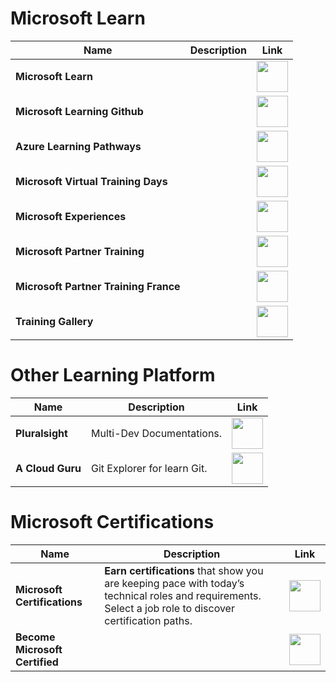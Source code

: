 # Microsoft Learn

| Name | Description | Link |
|--|--|--|
| **Microsoft Learn** |  | <a href="https://docs.microsoft.com/fr-fr/learn/browse/"><img src="https://github.com/jcabeza/azure/blob/main/docs/assets/reshot-icon-link.svg?raw=true" width="50"/></a> |
| **Microsoft Learning Github** |  | <a href="https://github.com/MicrosoftLearning"><img src="https://github.com/jcabeza/azure/blob/main/docs/assets/reshot-icon-link.svg?raw=true" width="50"/></a> |
| **Azure Learning Pathways** |  | <a href="www.aka.ms/pathways"><img src="https://github.com/jcabeza/azure/blob/main/docs/assets/reshot-icon-link.svg?raw=true" width="50"/></a> |
| **Microsoft Virtual Training Days** |  | <a href="https://mvtd.events.microsoft.com/"><img src="https://github.com/jcabeza/azure/blob/main/docs/assets/reshot-icon-link.svg?raw=true" width="50"/></a> |
| **Microsoft Experiences** |  | <a href="https://experiences.microsoft.fr/calendrier-formations"><img src="https://github.com/jcabeza/azure/blob/main/docs/assets/reshot-icon-link.svg?raw=true" width="50"/></a> |
| **Microsoft Partner Training** |  | <a href="https://www.microsoft.com/fr-ch/partner-training"><img src="https://github.com/jcabeza/azure/blob/main/docs/assets/reshot-icon-link.svg?raw=true" width="50"/></a> |
| **Microsoft Partner Training France** |  | <a href="https://msit.powerbi.com/view?r=eyJrIjoiMjY1Njk3YjAtN2E5MC00NDIzLTg5MmEtYzAzYzBlMDYxZWY3IiwidCI6IjcyZjk4OGJmLTg2ZjEtNDFhZi05MWFiLTJkN2NkMDExZGI0NyIsImMiOjV9&pageName=ReportSection"><img src="https://github.com/jcabeza/azure/blob/main/docs/assets/reshot-icon-link.svg?raw=true" width="50"/></a> |
| **Training Gallery** |  | <a href="https://partner.microsoft.com/en-us/training/assets#/?sol=azr&type=CertPrep%7CExamPrep&wt.mc_id=AID3017838_EML_7556262"><img src="https://github.com/jcabeza/azure/blob/main/docs/assets/reshot-icon-link.svg?raw=true" width="50"/></a> |

# Other Learning Platform

| Name | Description | Link |
|--|--|--|
| **Pluralsight** | Multi-Dev Documentations. | <a href="https://www.pluralsight.com/"><img src="https://github.com/jcabeza/azure/blob/main/docs/assets/reshot-icon-link.svg?raw=true" width="50"/></a> |
| **A Cloud Guru**  | Git Explorer for learn Git. | <a href="https://acloudguru.com/"><img src="https://github.com/jcabeza/azure/blob/main/docs/assets/reshot-icon-link.svg?raw=true" width="50"/></a> |

# Microsoft Certifications

| Name | Description | Link |
|--|--|--|
| **Microsoft Certifications** | **Earn certifications** that show you are keeping pace with today’s technical roles and requirements. Select a job role to discover certification paths. | <a href="https://docs.microsoft.com/en-us/learn/certifications/"><img src="https://github.com/jcabeza/azure/blob/main/docs/assets/reshot-icon-link.svg?raw=true" width="50"/></a> |
| **Become Microsoft Certified** |  | <a href="https://query.prod.cms.rt.microsoft.com/cms/api/am/binary/RE2PjDI"><img src="https://github.com/jcabeza/azure/blob/main/docs/assets/reshot-icon-link.svg?raw=true" width="50"/></a> |
